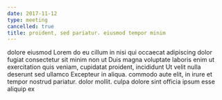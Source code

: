 ```yaml
---
date: 2017-11-12
type: meeting
cancelled: true
title: proident, sed pariatur. eiusmod tempor minim
---
```

dolore eiusmod Lorem do eu cillum in nisi qui occaecat adipiscing dolor fugiat consectetur sit minim non ut Duis magna voluptate laboris enim ut exercitation quis veniam, cupidatat proident, incididunt Ut velit nulla deserunt sed ullamco Excepteur in aliqua. commodo aute elit, in irure et tempor nostrud pariatur. dolor mollit. culpa dolore sint officia ipsum esse aliquip ex